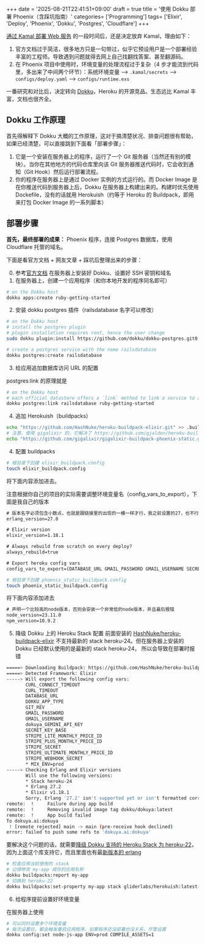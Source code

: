 +++
date = '2025-08-21T22:41:51+09:00'
draft = true
title = '使用 Dokku 部署 Phoenix（含踩坑指南）'
categories= ['Programming']
tags= ['Elixir', 'Deploy', 'Phoenix', 'Dokku', 'Postgres', 'Cloudflare']
+++

[通过 Kamal 部署 Web 服务](./使用Kamal部署Web服务（包括Postgres）.md) 的一段时间后，还是决定放弃 Kamal，理由如下：

1. 官方文档过于简洁，很多地方只是一句带过，似乎它预设用户是一个部署经验丰富的工程师。导致遇到问题就得去网上自己找翻找答案、甚至翻源码。
2. 在 Phoenix 项目中使用时，环境变量的处理流程过于复杂（4 步才能流到代码里，多出来了中间两个环节）：系统环境变量 --> `.kamal/secrets` --> `configs/deploy.yaml` --> `configs/runtime.exs`

一番研究和对比后，决定转向 [Dokku](https://dokku.com/)，Heroku 的开源竞品。生态远比 Kamal 丰富，文档也很齐全。

## Dokku 工作原理

首先得解释下 Dokku 大概的工作原理，这对于搞清楚状况、排查问题很有帮助，如果已经清楚，可以直接跳到下面看「部署步骤」：

1. 它是一个安装在服务器上的程序，运行了一个 Git 服务器（当然还有别的模块）。当你在其他地方的代码仓库里向该 Git 服务器推送代码时，它会收到通知（Git Hook）然后运行部署流程。
2. 你的程序在服务器上是通过 Docker 实例的方式运行的。而 Docker Image 是在你推送代码到服务器上后，Dokku 在服务器上构建出来的。构建时优先使用 Dockefile，没有的话就用 Herokuish（约等于 Heroku 的 Buildpack，即用来打包 Docker Image 的一系列脚本）

## 部署步骤

**首先，最终部署的成果：** Phoenix 程序，连接 Postgres 数据库，使用 Cloudflare 托管的域名。

下面是看官方文档 + 网友文章 + 踩坑后整理出来的步骤：

0. 参考[官方文档](https://dokku.com/docs/getting-started/installation/) 在服务器上安装好 Dokku、设置好 SSH 密钥和域名
1. 在服务器上，创建一个应用程序（和你本地开发的程序同名即可）

```bash
# on the Dokku host
dokku apps:create ruby-getting-started
```

2. 安装 dokku postgres 插件（railsdatabase 名字可以修改）

```bash
# on the Dokku host
# install the postgres plugin
# plugin installation requires root, hence the user change
sudo dokku plugin:install https://github.com/dokku/dokku-postgres.git0

# create a postgres service with the name railsdatabase
dokku postgres:create railsdatabase
```

3. 给应用追加数据库访问 URL 的配置

postgres:link 的原理就是

```bash
# on the Dokku host
# each official datastore offers a `link` method to link a service to any application
dokku postgres:link railsdatabase ruby-getting-started
```

4. 追加 Herokuish（buildpacks）

```bash
echo "https://github.com/HashNuke/heroku-buildpack-elixir.git" >> .buildpacks
# 注意，使用 gigalixir 的，它解决了 https://github.com/gjaldon/heroku-buildpack-phoenix-static.git 仓库里的一个问题：https://github.com/gjaldon/heroku-buildpack-phoenix-static/issues/127
echo "https://github.com/gigalixir/gigalixir-buildpack-phoenix-static.git" >> .buildpacks
```

4. 配置 buildpacks

```bash
# 根目录下创建 elixir_buildpack.config
touch elixir_buildpack.config
```

将下面内容添加进去。

注意根据你自己的项目的实际需要调整环境变量名（config_vars_to_export），下面是我自己的版本

```txt
# 版本名字必须包含小数点，也就是跟链接里的出现的一模一样才行，我之前设置的27，也不行
erlang_version=27.0

# Elixir version
elixir_version=1.18.1

# Always rebuild from scratch on every deploy?
always_rebuild=true

# Export heroku config vars
config_vars_to_export=(DATABASE_URL GMAIL_PASSWORD GMAIL_USERNAME SECRET_KEY_BASE)
```

```bash
# 根目录下创建 phoenix_static_buildpack.config
touch phoenix_static_buildpack.config
```

将下面内容添加进去

```txt
# 声明一个比较高的node版本，否则会安装一个非常低的node版本，并且最后报错
node_version=23.11.0
npm_version=10.9.2
```

5. 降级 Dokku 上的 Heroku Stack 配置
   前面安装的 [HashNuke/heroku-buildpack-elixir](https://github.com/HashNuke/heroku-buildpack-elixir?tab=readme-ov-file#version-support) 不支持最新的 stack heroku-24。但在服务器上安装的 Dokku 已经默认使用的是最新的 stack heroku-24，
   所以会导致在部署时报错

```bash
=====> Downloading Buildpack: https://github.com/HashNuke/heroku-buildpack-elixir.git
=====> Detected Framework: Elixir
-----> Will export the following config vars:
       CURL_CONNECT_TIMEOUT
       CURL_TIMEOUT
       DATABASE_URL
       DOKKU_APP_TYPE
       GIT_REV
       GMAIL_PASSWORD
       GMAIL_USERNAME
       dokuya_GEMINI_API_KEY
       SECRET_KEY_BASE
       STRIPE_LITE_MONTHLY_PRICE_ID
       STRIPE_PLUS_MONTHLY_PRICE_ID
       STRIPE_SECRET
       STRIPE_ULTIMATE_MONTHLY_PRICE_ID
       STRIPE_WEBHOOK_SECRET
       * MIX_ENV=prod
-----> Checking Erlang and Elixir versions
       Will use the following versions:
       * Stack heroku-24
       * Erlang 27.2
       * Elixir v1.18.1
       Sorry, Erlang '27.2' isn't supported yet or isn't formatted correctly. For a list of supported versions, please see https://github.com/HashNuke/heroku-buildpack-elixir#version-support
remote:  !     Failure during app build
remote:  !     Removing invalid image tag dokku/dokuya:latest
remote:  !     App build failed
To dokuya.ai:dokuya
 ! [remote rejected] main -> main (pre-receive hook declined)
error: failed to push some refs to 'dokuya.ai:dokuya'
```

要解决这个问题的话，就需要[降级 Dokku 支持的 Heroku Stack 为 heroku-22](https://stackoverflow.com/questions/76957214/dokku-how-to-change-heroku-stack-to-heroku-20-or-heroku-22-from-heroku-18)，因为上面这个库支持它，而且里面也有最[新版本的 erlang](https://builds.hex.pm/builds/otp/ubuntu-22.04/builds.txt)

```bash
# 检查应用当前使用的 stack
# 记得修改 my-app 成你的应用名称
dokku buildpacks:report my-app
# 切换到 heroku-22
dokku buildpacks:set-property my-app stack gliderlabs/herokuish:latest-22
```

6. 给程序提前设置好环境变量

在服务器上使用

```bash
# 可以同时设置多个环境变量
# 每次设置后，都会触发重启应用程序。如果程序还没部署也没关系，尽管设置
dokku config:set node-js-app ENV=prod COMPILE_ASSETS=1
```
